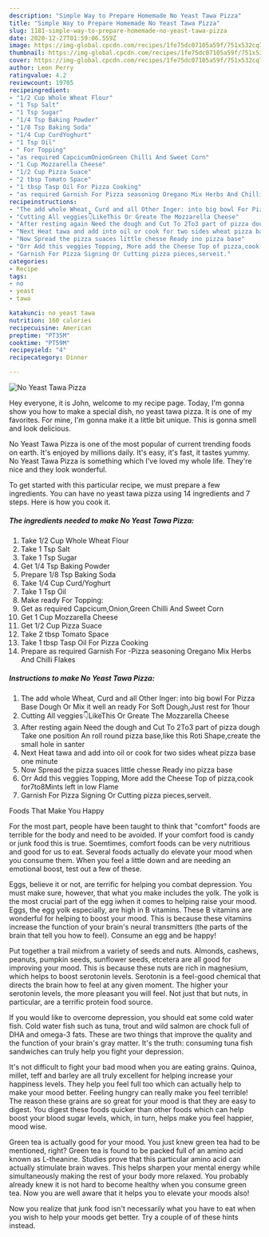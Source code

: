 ```yaml
---
description: "Simple Way to Prepare Homemade No Yeast Tawa Pizza"
title: "Simple Way to Prepare Homemade No Yeast Tawa Pizza"
slug: 1181-simple-way-to-prepare-homemade-no-yeast-tawa-pizza
date: 2020-12-27T01:59:06.559Z
image: https://img-global.cpcdn.com/recipes/1fe75dc07105a59f/751x532cq70/no-yeast-tawa-pizza-recipe-main-photo.jpg
thumbnail: https://img-global.cpcdn.com/recipes/1fe75dc07105a59f/751x532cq70/no-yeast-tawa-pizza-recipe-main-photo.jpg
cover: https://img-global.cpcdn.com/recipes/1fe75dc07105a59f/751x532cq70/no-yeast-tawa-pizza-recipe-main-photo.jpg
author: Leon Perry
ratingvalue: 4.2
reviewcount: 19705
recipeingredient:
- "1/2 Cup Whole Wheat Flour"
- "1 Tsp Salt"
- "1 Tsp Sugar"
- "1/4 Tsp Baking Powder"
- "1/8 Tsp Baking Soda"
- "1/4 Cup CurdYoghurt"
- "1 Tsp Oil"
- " For Topping"
- "as required CapcicumOnionGreen Chilli And Sweet Corn"
- "1 Cup Mozzarella Cheese"
- "1/2 Cup Pizza Suace"
- "2 tbsp Tomato Space"
- "1 tbsp Tasp Oil For Pizza Cooking"
- "as required Garnish For Pizza seasoning Oregano Mix Herbs And Chilli Flakes"
recipeinstructions:
- "The add whole Wheat, Curd and all Other Inger: into big bowl For Pizza Base Dough Or Mix it well an ready For Soft Dough,Just rest for 1hour"
- "Cutting All veggies👇LikeThis Or Greate The Mozzarella Cheese"
- "After resting again Need the dough and Cut To 2To3 part of pizza dough Take one position An roll round pizza base,like this Roti Shape,create the small hole in santer"
- "Next Heat tawa and add into oil or cook for two sides wheat pizza base one minute"
- "Now Spread the pizza suaces little chesse Ready ino pizza base"
- "Orr Add this veggies Topping, More add the Cheese Top of pizza,cook for7to8Mints left in low Flame"
- "Garnish For Pizza Signing Or Cutting pizza pieces,serveit."
categories:
- Recipe
tags:
- no
- yeast
- tawa

katakunci: no yeast tawa 
nutrition: 160 calories
recipecuisine: American
preptime: "PT35M"
cooktime: "PT59M"
recipeyield: "4"
recipecategory: Dinner

---
```



![No Yeast Tawa Pizza](https://img-global.cpcdn.com/recipes/1fe75dc07105a59f/751x532cq70/no-yeast-tawa-pizza-recipe-main-photo.jpg)

Hey everyone, it is John, welcome to my recipe page. Today, I'm gonna show you how to make a special dish, no yeast tawa pizza. It is one of my favorites. For mine, I'm gonna make it a little bit unique. This is gonna smell and look delicious.

No Yeast Tawa Pizza is one of the most popular of current trending foods on earth. It's enjoyed by millions daily. It's easy, it's fast, it tastes yummy. No Yeast Tawa Pizza is something which I've loved my whole life. They're nice and they look wonderful.




To get started with this particular recipe, we must prepare a few ingredients. You can have no yeast tawa pizza using 14 ingredients and 7 steps. Here is how you cook it.

<!--inarticleads1-->

##### The ingredients needed to make No Yeast Tawa Pizza:

1. Take 1/2 Cup Whole Wheat Flour
1. Take 1 Tsp Salt
1. Take 1 Tsp Sugar
1. Get 1/4 Tsp Baking Powder
1. Prepare 1/8 Tsp Baking Soda
1. Take 1/4 Cup Curd/Yoghurt
1. Take 1 Tsp Oil
1. Make ready  For Topping:
1. Get as required Capcicum,Onion,Green Chilli And Sweet Corn
1. Get 1 Cup Mozzarella Cheese
1. Get 1/2 Cup Pizza Suace
1. Take 2 tbsp Tomato Space
1. Take 1 tbsp Tasp Oil For Pizza Cooking
1. Prepare as required Garnish For -Pizza seasoning Oregano Mix Herbs And Chilli Flakes




<!--inarticleads2-->

##### Instructions to make No Yeast Tawa Pizza:

1. The add whole Wheat, Curd and all Other Inger: into big bowl For Pizza Base Dough Or Mix it well an ready For Soft Dough,Just rest for 1hour
1. Cutting All veggies👇LikeThis Or Greate The Mozzarella Cheese
1. After resting again Need the dough and Cut To 2To3 part of pizza dough Take one position An roll round pizza base,like this Roti Shape,create the small hole in santer
1. Next Heat tawa and add into oil or cook for two sides wheat pizza base one minute
1. Now Spread the pizza suaces little chesse Ready ino pizza base
1. Orr Add this veggies Topping, More add the Cheese Top of pizza,cook for7to8Mints left in low Flame
1. Garnish For Pizza Signing Or Cutting pizza pieces,serveit.




Foods That Make You Happy


For the most part, people have been taught to think that "comfort" foods are terrible for the body and need to be avoided. If your comfort food is candy or junk food this is true. Soemtimes, comfort foods can be very nutritious and good for us to eat. Several foods actually do elevate your mood when you consume them. When you feel a little down and are needing an emotional boost, test out a few of these.

Eggs, believe it or not, are terrific for helping you combat depression. You must make sure, however, that what you make includes the yolk. The yolk is the most crucial part of the egg iwhen it comes to helping raise your mood. Eggs, the egg yolk especially, are high in B vitamins. These B vitamins are wonderful for helping to boost your mood. This is because these vitamins increase the function of your brain's neural transmitters (the parts of the brain that tell you how to feel). Consume an egg and be happy!

Put together a trail mixfrom a variety of seeds and nuts. Almonds, cashews, peanuts, pumpkin seeds, sunflower seeds, etcetera are all good for improving your mood. This is because these nuts are rich in magnesium, which helps to boost serotonin levels. Serotonin is a feel-good chemical that directs the brain how to feel at any given moment. The higher your serotonin levels, the more pleasant you will feel. Not just that but nuts, in particular, are a terrific protein food source.

If you would like to overcome depression, you should eat some cold water fish. Cold water fish such as tuna, trout and wild salmon are chock full of DHA and omega-3 fats. These are two things that improve the quality and the function of your brain's gray matter. It's the truth: consuming tuna fish sandwiches can truly help you fight your depression. 

It's not difficult to fight your bad mood when you are eating grains. Quinoa, millet, teff and barley are all truly excellent for helping increase your happiness levels. They help you feel full too which can actually help to make your mood better. Feeling hungry can really make you feel terrible! The reason these grains are so great for your mood is that they are easy to digest. You digest these foods quicker than other foods which can help boost your blood sugar levels, which, in turn, helps make you feel happier, mood wise.

Green tea is actually good for your mood. You just knew green tea had to be mentioned, right? Green tea is found to be packed full of an amino acid known as L-theanine. Studies prove that this particular amino acid can actually stimulate brain waves. This helps sharpen your mental energy while simultaneously making the rest of your body more relaxed. You probably already knew it is not hard to become healthy when you consume green tea. Now you are well aware that it helps you to elevate your moods also!

Now you realize that junk food isn't necessarily what you have to eat when you wish to help your moods get better. Try  a  couple of  of  these  hints  instead.

